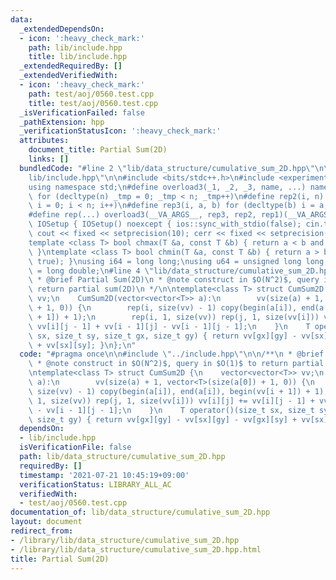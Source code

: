 ```yaml
---
data:
  _extendedDependsOn:
  - icon: ':heavy_check_mark:'
    path: lib/include.hpp
    title: lib/include.hpp
  _extendedRequiredBy: []
  _extendedVerifiedWith:
  - icon: ':heavy_check_mark:'
    path: test/aoj/0560.test.cpp
    title: test/aoj/0560.test.cpp
  _isVerificationFailed: false
  _pathExtension: hpp
  _verificationStatusIcon: ':heavy_check_mark:'
  attributes:
    document_title: Partial Sum(2D)
    links: []
  bundledCode: "#line 2 \"lib/data_structure/cumulative_sum_2D.hpp\"\n\n#line 2 \"\
    lib/include.hpp\"\n\n#include <bits/stdc++.h>\n#include <experimental/iterator>\n\
    using namespace std;\n#define overload3(_1, _2, _3, name, ...) name\n#define rep1(n)\
    \ for (decltype(n) _tmp = 0; _tmp < n; _tmp++)\n#define rep2(i, n) for (decltype(n)\
    \ i = 0; i < n; i++)\n#define rep3(i, a, b) for (decltype(b) i = a; i < b; i++)\n\
    #define rep(...) overload3(__VA_ARGS__, rep3, rep2, rep1)(__VA_ARGS__)\nstruct\
    \ IOSetup { IOSetup() noexcept { ios::sync_with_stdio(false); cin.tie(nullptr);\
    \ cout << fixed << setprecision(10); cerr << fixed << setprecision(10); } } iosetup;\n\
    template <class T> bool chmax(T &a, const T &b) { return a < b and (a = b, true);\
    \ }\ntemplate <class T> bool chmin(T &a, const T &b) { return a > b and (a = b,\
    \ true); }\nusing i64 = long long;\nusing u64 = unsigned long long;\nusing f64\
    \ = long double;\n#line 4 \"lib/data_structure/cumulative_sum_2D.hpp\"\n\n/**\n\
    \ * @brief Partial Sum(2D)\n * @note construct in $O(N^2)$, query in $O(1)$ to\
    \ return partial sum(2D)\n */\n\ntemplate<class T> struct CumSum2D {\n    vector<vector<T>>\
    \ vv;\n    CumSum2D(vector<vector<T>> a):\n        vv(size(a) + 1, vector<T>(size(a[0])\
    \ + 1, 0)) {\n        rep(i, size(vv) - 1) copy(begin(a[i]), end(a[i]), begin(vv[i\
    \ + 1]) + 1);\n        rep(i, 1, size(vv)) rep(j, 1, size(vv[i])) vv[i][j] +=\
    \ vv[i][j - 1] + vv[i - 1][j] - vv[i - 1][j - 1];\n    }\n    T operator()(size_t\
    \ sx, size_t sy, size_t gx, size_t gy) { return vv[gx][gy] - vv[sx][gy] - vv[gx][sy]\
    \ + vv[sx][sy]; }\n};\n"
  code: "#pragma once\n\n#include \"../include.hpp\"\n\n/**\n * @brief Partial Sum(2D)\n\
    \ * @note construct in $O(N^2)$, query in $O(1)$ to return partial sum(2D)\n */\n\
    \ntemplate<class T> struct CumSum2D {\n    vector<vector<T>> vv;\n    CumSum2D(vector<vector<T>>\
    \ a):\n        vv(size(a) + 1, vector<T>(size(a[0]) + 1, 0)) {\n        rep(i,\
    \ size(vv) - 1) copy(begin(a[i]), end(a[i]), begin(vv[i + 1]) + 1);\n        rep(i,\
    \ 1, size(vv)) rep(j, 1, size(vv[i])) vv[i][j] += vv[i][j - 1] + vv[i - 1][j]\
    \ - vv[i - 1][j - 1];\n    }\n    T operator()(size_t sx, size_t sy, size_t gx,\
    \ size_t gy) { return vv[gx][gy] - vv[sx][gy] - vv[gx][sy] + vv[sx][sy]; }\n};\n"
  dependsOn:
  - lib/include.hpp
  isVerificationFile: false
  path: lib/data_structure/cumulative_sum_2D.hpp
  requiredBy: []
  timestamp: '2021-07-21 10:45:19+09:00'
  verificationStatus: LIBRARY_ALL_AC
  verifiedWith:
  - test/aoj/0560.test.cpp
documentation_of: lib/data_structure/cumulative_sum_2D.hpp
layout: document
redirect_from:
- /library/lib/data_structure/cumulative_sum_2D.hpp
- /library/lib/data_structure/cumulative_sum_2D.hpp.html
title: Partial Sum(2D)
---
```

